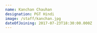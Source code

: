 ```yaml
---
name: Kanchan Chauhan
designation: PGT Hindi
image: /staff/kanchan.jpg
dateOfJoining: 2017-07-23T18:30:00.000Z
---
```


